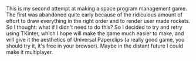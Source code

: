 This is my second attempt at making a space program management game. The first was abandoned quite early because of the ridiculous amount of effort to draw everything in the right order and to render user made rockets. So I thought: what if I didn't need to do this? So I decided to try and retry using TKinter, which I hope will make the game much easier to make, and will give it the aesthetics of Universal Paperclips (a really good game, you should try it, it's free in your browser). Maybe in the distant future I could make it multiplayer.
